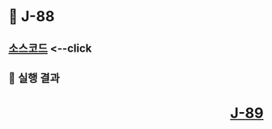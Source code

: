 # 📖 J-88

##

[소스코드](./JComponentEX.java) <--click
---

📘 실행 결과
---


# <p align="right">[J-89](./J_89.md)</p>

